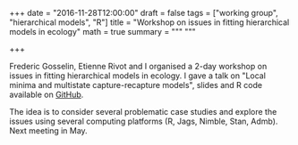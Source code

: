 +++
date = "2016-11-28T12:00:00"
draft = false
tags = ["working group", "hierarchical models", "R"]
title = "Workshop on issues in fitting hierarchical models in ecology"
math = true
summary = """
"""

+++
 
Frederic Gosselin, Etienne Rivot and I organised a 2-day workshop on issues in 
fitting hierarchical models in ecology. I gave a talk on "Local minima and multistate 
capture-recapture models", slides and R code available on 
[GitHub](https://github.com/oliviergimenez/multistate_local_minima).

<!--more-->

The idea is to consider several problematic case studies and explore the issues using
several computing platforms (R, Jags, Nimble, Stan, Admb). Next meeting in May.
